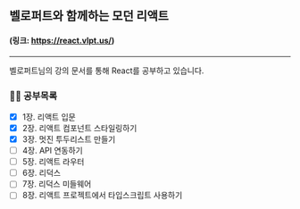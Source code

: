 ## 벨로퍼트와 함께하는 모던 리액트

#### (링크: https://react.vlpt.us/)

---

벨로퍼트님의 강의 문서를 통해 React를 공부하고 있습니다.

### 👩‍🎓 공부목록

- [x] 1장. 리액트 입문
- [x] 2장. 리액트 컴포넌트 스타일링하기
- [x] 3장. 멋진 투두리스트 만들기
- [ ] 4장. API 연동하기
- [ ] 5장. 리액트 라우터
- [ ] 6장. 리덕스
- [ ] 7장. 리덕스 미들웨어
- [ ] 8장. 리액트 프로젝트에서 타입스크립트 사용하기
